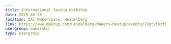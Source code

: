 ```yaml
---
title: International Sewing Workshop
date: 2019-03-26
location: DAI Makerspace, Heidelberg
link: https://www.meetup.com/Heidelberg-Makers-Meetup/events/lkntvlyzfbjc/
usergroup: makershd
type: usergroup
---
```

